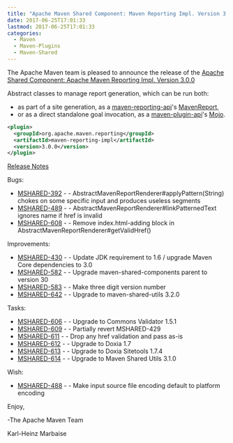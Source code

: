 ```yaml
---
title: "Apache Maven Shared Component: Maven Reporting Impl. Version 3.0.0 Released"
date: 2017-06-25T17:01:33
lastmod: 2017-06-25T17:01:33
categories:
  - Maven
  - Maven-Plugins
  - Maven-Shared
---
```

The Apache Maven team is pleased to announce the release of the 
[Apache Shared Component: Apache Maven Reporting Impl. Version 3.0.0](https://maven.apache.org/shared/maven-reporting-impl/)

Abstract classes to manage report generation, which can be run both:

 * as part of a site generation, as a [maven-reporting-api](https://maven.apache.org/shared/maven-reporting-api/)'s [MavenReport](https://maven.apache.org/shared/maven-reporting-api/apidocs/org/apache/maven/reporting/MavenReport.html),
 * or as a direct standalone goal invocation, as a [maven-plugin-api](https://maven.apache.org/ref/current/maven-plugin-api/)'s [Mojo](https://maven.apache.org/ref/current/maven-plugin-api/apidocs/org/apache/maven/plugin/Mojo.html).


```xml
<plugin>
  <groupId>org.apache.maven.reporting</groupId>
  <artifactId>maven-reporting-impl</artifactId>
  <version>3.0.0</version>
</plugin>
```

<!-- more -->

[Release Notes](https://issues.apache.org/jira/secure/ReleaseNote.jspa?projectId=12317922&version=12332979)

Bugs:

 * [MSHARED-392](https://issues.apache.org/jira/browse/MSHARED-392) - - AbstractMavenReportRenderer#applyPattern(String) chokes on some specific input and produces useless segments
 * [MSHARED-489](https://issues.apache.org/jira/browse/MSHARED-489) - - AbstractMavenReportRenderer#linkPatternedText ignores name if href is invalid
 * [MSHARED-608](https://issues.apache.org/jira/browse/MSHARED-608) - - Remove index.html-adding block in AbstractMavenReportRenderer#getValidHref()

Improvements:

 * [MSHARED-430](https://issues.apache.org/jira/browse/MSHARED-430) - - Update JDK requirement to 1.6 / upgrade Maven Core dependencies to 3.0
 * [MSHARED-582](https://issues.apache.org/jira/browse/MSHARED-582) - - Upgrade maven-shared-components parent to version 30
 * [MSHARED-583](https://issues.apache.org/jira/browse/MSHARED-583) - - Make three digit version number
 * [MSHARED-642](https://issues.apache.org/jira/browse/MSHARED-642) - - Upgrade to maven-shared-utils 3.2.0

Tasks:

 * [MSHARED-606](https://issues.apache.org/jira/browse/MSHARED-606) - - Upgrade to Commons Validator 1.5.1
 * [MSHARED-609](https://issues.apache.org/jira/browse/MSHARED-609) - - Partially revert MSHARED-429
 * [MSHARED-611](https://issues.apache.org/jira/browse/MSHARED-611) - - Drop any href validation and pass as-is
 * [MSHARED-612](https://issues.apache.org/jira/browse/MSHARED-612) - - Upgrade to Doxia 1.7
 * [MSHARED-613](https://issues.apache.org/jira/browse/MSHARED-613) - - Upgrade to Doxia Sitetools 1.7.4
 * [MSHARED-614](https://issues.apache.org/jira/browse/MSHARED-614) - - Upgrade to Maven Shared Utils 3.1.0

Wish:

 * [MSHARED-488](https://issues.apache.org/jira/browse/MSHARED-488) - - Make input source file encoding default to platform encoding

Enjoy,

-The Apache Maven Team

Karl-Heinz Marbaise
